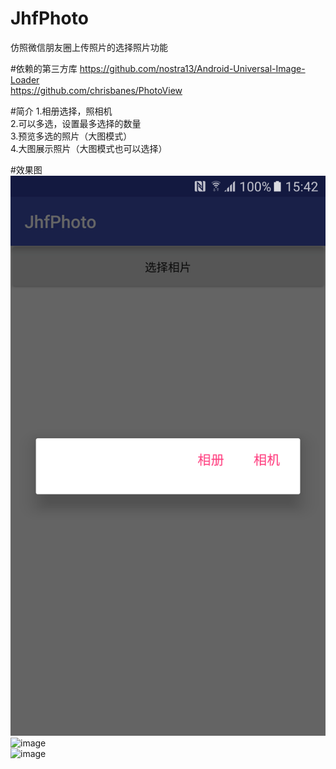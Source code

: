 # JhfPhoto
仿照微信朋友圈上传照片的选择照片功能

#依赖的第三方库
https://github.com/nostra13/Android-Universal-Image-Loader<br>
https://github.com/chrisbanes/PhotoView

#简介
1.相册选择，照相机<br>
2.可以多选，设置最多选择的数量<br>
3.预览多选的照片（大图模式）<br>
4.大图展示照片（大图模式也可以选择）

#效果图
![image](https://github.com/jiahongfei/JhfPhoto/raw/master/raw/Screenshot_20161011-154207.png)<br>
![image](https://github.com/jiahongfei/JhfPhoto/tree/master/raw/Screenshot_20161011-154353.png)<br>
![image](https://github.com/jiahongfei/JhfPhoto/tree/master/raw/Screenshot_20161011-154425.png)

